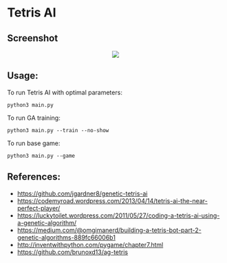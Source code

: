 # Tetris AI 

## Screenshot
<div style="text-align:center"><img src="fig/tetris.png" /></div>

## Usage:
To run Tetris AI with optimal parameters:
```
python3 main.py
```

To run GA training:
```
python3 main.py --train --no-show
```

To run base game:
```
python3 main.py --game
```

## References:
- https://github.com/jgardner8/genetic-tetris-ai
- https://codemyroad.wordpress.com/2013/04/14/tetris-ai-the-near-perfect-player/
- https://luckytoilet.wordpress.com/2011/05/27/coding-a-tetris-ai-using-a-genetic-algorithm/
- https://medium.com/@omgimanerd/building-a-tetris-bot-part-2-genetic-algorithms-889fc66006b1
- http://inventwithpython.com/pygame/chapter7.html
- https://github.com/brunoxd13/ag-tetris
